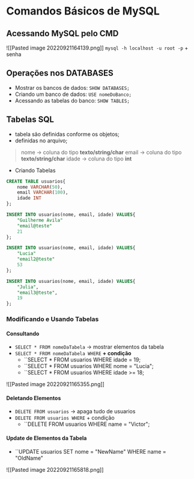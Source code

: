 # Comandos Básicos de MySQL
## Acessando MySQL pelo CMD
![[Pasted image 20220921164139.png]]
``mysql -h localhost -u root -p`` + senha

## Operações nos DATABASES
- Mostrar os bancos de dados: ``SHOW DATABASES;``
- Criando um banco de dados: ``USE nomeDoBanco;``
- Acessando as tabelas do banco: ``SHOW TABLES;``

## Tabelas SQL
- tabela são definidas conforme os objetos;
- definidas no arquivo;
>nome -> coluna do tipo **texto/string/char**
>email -> coluna do tipo **texto/string/char**
>idade -> coluna do tipo **int**

- Criando Tabelas 
```SQL
CREATE TABLE usuarios{
	nome VARCHAR(50),
	email VARCHAR(100),
	idade INT
};

INSERT INTO usuarios(nome, email, idade) VALUES{
	"Guilherme Avila"
	"email@teste"
	21
};

INSERT INTO usuarios(nome, email, idade) VALUES{
	"Lucia"
	"email2@teste"
	53
};

INSERT INTO usuarios(nome, email, idade) VALUES{
	"Julia",
	"email3@teste",
	19
};

```

### Modificando e Usando Tabelas

#### Consultando 
- ``SELECT * FROM nomeDaTabela`` -> mostrar elementos da tabela
- ``SELECT * FROM nomeDaTabela WHERE`` **+ condição**
	- ``SELECT * FROM usuarios WHERE idade = 19;
	- ``SELECT * FROM usuarios WHERE nome = "Lucia";
	- ``SELECT * FROM usuarios WHERE idade >= 18;

![[Pasted image 20220921165355.png]]

#### Deletando Elementos
- ``DELETE FROM usuarios`` -> apaga tudo de usuarios
- ``DELETE FROM usuarios WHERE`` + condição
	- ``DELETE FROM usuarios WHERE name = "Victor";

#### Update de Elementos da Tabela
- ``UPDATE usuarios SET nome = "NewName" WHERE name = "OldName"

![[Pasted image 20220921165818.png]]